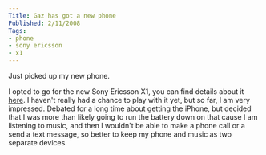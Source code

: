 ```yaml
---
Title: Gaz has got a new phone
Published: 2/11/2008
Tags:
- phone
- sony ericsson
- x1
---
```


Just picked up my new phone.

I opted to go for the new Sony Ericsson X1, you can find details about it [here](http://www.sonyericsson.com/x1/). I haven't really had a chance to play with it yet, but so far, I am very impressed. Debated for a long time about getting the iPhone, but decided that I was more than likely going to run the battery down on that cause I am listening to music, and then I wouldn't be able to make a phone call or a send a text message, so better to keep my phone and music as two separate devices.
